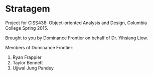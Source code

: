 # Stratagem
Project for CISS438: Object-oriented Analysis and Design, Columbia College Spring 2015.

Brought to you by Dominance Frontier on behalf of Dr. Yihsiang Liow.

Members of Dominance Frontier:

1. Ryan Frappier
2. Taylor Bennett
3. Ujjwal Jung Pandey
